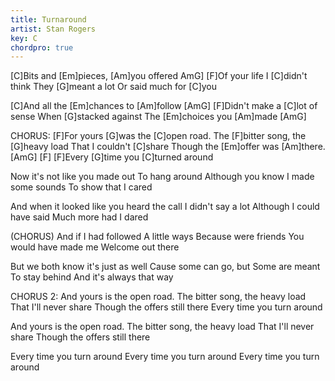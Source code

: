 ```yaml
---
title: Turnaround
artist: Stan Rogers
key: C
chordpro: true
---
```

 [C]Bits and [Em]pieces, [Am]you offered AmG]
 [F]Of your life I [C]didn't think
They [G]meant a lot
Or said much for [C]you

[C]And all the [Em]chances to [Am]follow [AmG]
[F]Didn't make a [C]lot of sense
When [G]stacked against
The [Em]choices you [Am]made [AmG]

CHORUS:
 [F]For yours [G]was the [C]open road.
The [F]bitter song, the [G]heavy load
That I couldn't [C]share
Though the [Em]offer was [Am]there. [AmG] [F]
 [F]Every [G]time you [C]turned around

Now it's not like you made out
To hang around
Although you know
I made some sounds
To show that I cared

And when it looked like you heard the call
I didn't say a lot
Although I could have said
Much more had I dared

(CHORUS)
 And if I had followed
A little ways
Because were friends
You would have made me
Welcome out there

But we both know it's just as well
Cause some can go, but
Some are meant
To stay behind
And it's always that way

CHORUS 2:
And yours is the open road.
The bitter song, the heavy load
That I'll never share
Though the offers still there
Every time you turn around

And yours is the open road.
The bitter song, the heavy load
That I'll never share
Though the offers still there

Every time you turn around
Every time you turn around
Every time you turn around
